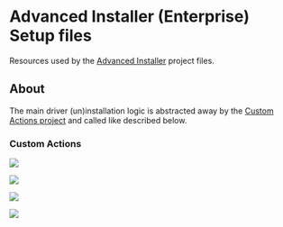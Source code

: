 # Advanced Installer (Enterprise) Setup files

Resources used by the [Advanced Installer](https://advancedinstaller.com) project files.

## About

The main driver (un)installation logic is abstracted away by the [Custom Actions project](../ViGEm.Setup.CustomAction) and called like described below. 

### Custom Actions

![](https://forums.vigem.org/assets/uploads/advinst_byizuziyib.png)

![](https://forums.vigem.org/assets/uploads/advinst_587xtkxhbm.png)

![](https://forums.vigem.org/assets/uploads/advinst_h3pjqtqqcj.png)

![](https://forums.vigem.org/assets/uploads/advinst_gbsubs9fuf.png)
